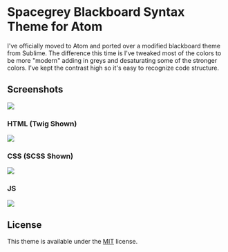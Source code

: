 # Spacegrey Blackboard Syntax Theme for Atom

I've officially moved to Atom and ported over a modified blackboard theme from Sublime. The difference this time is I've tweaked most of the colors to be more "modern" adding in greys and desaturating some of the stronger colors. I've kept the contrast high so it's easy to recognize code structure.

## Screenshots

![](http://jerrylow.com/demo/spacegrey-blackboard/spacegrey-blackboard.png)

### HTML (Twig Shown)

![](http://jerrylow.com/demo/spacegrey-blackboard/spacegrey-blackboard-html.png)

### CSS (SCSS Shown)

![](http://jerrylow.com/demo/spacegrey-blackboard/spacegrey-blackboard-scss.png)

### JS

![](http://jerrylow.com/demo/spacegrey-blackboard/spacegrey-blackboard-js.png)

## License

This theme is available under the [MIT](http://mths.be/mit) license.
